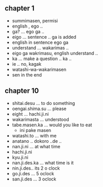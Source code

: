 ## chapter 1
- summimasen, permisi
- english , ego .. 
- ga? ... ego ga ..
- eigo ... sentence .. ga is added
- english in sentence ego ga 
- understand ... wakarimas .. 
- eigo ga wakrimasu, english understand .. 
- ka  ... make a question .. ka .. 
- ie .. no, kagak
- watashi-wa-wakarimasen
- sen in the end

## chapter 10
- shitai.desu ... to do something
- oengai.shima.su ... please
- eight ... hachi.ji.ni
- wakarimasta ... understood
- tabe.masen.ka ... would you like to eat
  - ini pake masen
- watashi.to ... with me
- anatano .. dokoro ..de ..
- nan.ji.ni ... at what time
- hachi.ji.ni
- kyu.ji.ni
- nan.ji.des.ka ... what time is it
- nin.ji.des.. its 2 o clock
- go.ji.des ... 5 oclock
- san.ji.des ... 3 oclock
